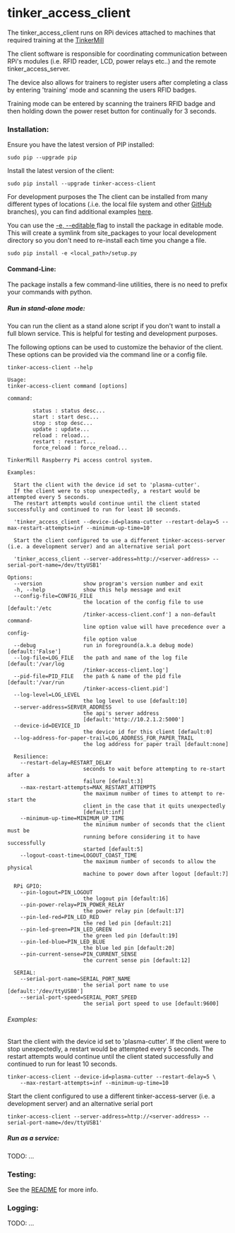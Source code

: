 # tinker_access_client

The tinker_access_client runs on RPi devices attached to machines that required training at the [TinkerMill](http://www.tinkermill.org)

The client software is responsible for coordinating communication between RPi's modules (i.e. RFID reader, LCD, power relays etc..) and the remote tinker_access_server.

The device also allows for trainers to register users after completing a class by entering 'training' mode and scanning the users RFID badges.

Training mode can be entered by scanning the trainers RFID badge and then holding down the power reset button for continually for 3 seconds.
### Installation:


Ensure you have the latest version of PIP installed:

```commandline
sudo pip --upgrade pip
```


Install the latest version of the client:
```commandline
sudo pip install --upgrade tinker-access-client 
```

For development purposes the The client can be installed from many different types of locations (.i.e. the local file system and other [GitHub](https://github.com) branches), you can find additional examples [here](http://www.developerfiles.com/pip-install-from-local-git-repository/).

You can use the [-e, --editable ](https://pip.pypa.io/en/latest/reference/pip_install/#cmdoption-e) flag to install the package in editable mode. This will create a symlink from site_packages to your local development directory so you don't need to re-install each time you change a file.
```commandline
sudo pip install -e <local_path>/setup.py 
```

#### Command-Line:
The package installs a few command-line utilities, there is no need to prefix your commands with python.

##### Run in stand-alone mode:

You can run the client as a stand alone script if you don't want to install a full blown service. This is helpful for testing and development purposes.

The following options can be used to customize the behavior of the client. These options can be provided via the command line or a config file.
```
tinker-access-client --help
```

```
Usage: 
tinker-access-client command [options]

command:

        status : status desc...
        start : start desc...
        stop : stop desc...
        update : update...
        reload : reload...
        restart : restart...
        force_reload : force_reload...

TinkerMill Raspberry Pi access control system.

Examples:

  Start the client with the device id set to 'plasma-cutter'.
  If the client were to stop unexpectedly, a restart would be attempted every 5 seconds.
  The restart attempts would continue until the client stated successfully and continued to run for least 10 seconds.

  'tinker_access_client --device-id=plasma-cutter --restart-delay=5 --max-restart-attempts=inf --minimum-up-time=10' 

  Start the client configured to use a different tinker-access-server (i.e. a development server) and an alternative serial port

  'tinker_access_client --server-address=http://<server-address> --serial-port-name=/dev/ttyUSB1' 

Options:
  --version             show program's version number and exit
  -h, --help            show this help message and exit
  --config-file=CONFIG_FILE
                        the location of the config file to use [default:'/etc
                        /tinker-access-client.conf'] a non-default command-
                        line option value will have precedence over a config-
                        file option value
  --debug               run in foreground(a.k.a debug mode) [default:'False']
  --log-file=LOG_FILE   the path and name of the log file [default:'/var/log
                        /tinker-access-client.log']
  --pid-file=PID_FILE   the path & name of the pid file [default:'/var/run
                        /tinker-access-client.pid']
  --log-level=LOG_LEVEL
                        the log level to use [default:10]
  --server-address=SERVER_ADDRESS
                        the api's server address
                        [default:'http://10.2.1.2:5000']
  --device-id=DEVICE_ID
                        the device id for this client [default:0]
  --log-address-for-paper-trail=LOG_ADDRESS_FOR_PAPER_TRAIL
                        the log address for paper trail [default:none]

  Resilience:
    --restart-delay=RESTART_DELAY
                        seconds to wait before attempting to re-start after a
                        failure [default:3]
    --max-restart-attempts=MAX_RESTART_ATTEMPTS
                        the maximum number of times to attempt to re-start the
                        client in the case that it quits unexpectedly
                        [default:inf]
    --minimum-up-time=MINIMUM_UP_TIME
                        the minimum number of seconds that the client must be
                        running before considering it to have successfully
                        started [default:5]
    --logout-coast-time=LOGOUT_COAST_TIME
                        the maximum number of seconds to allow the physical
                        machine to power down after logout [default:7]

  RPi GPIO:
    --pin-logout=PIN_LOGOUT
                        the logout pin [default:16]
    --pin-power-relay=PIN_POWER_RELAY
                        the power relay pin [default:17]
    --pin-led-red=PIN_LED_RED
                        the red led pin [default:21]
    --pin-led-green=PIN_LED_GREEN
                        the green led pin [default:19]
    --pin-led-blue=PIN_LED_BLUE
                        the blue led pin [default:20]
    --pin-current-sense=PIN_CURRENT_SENSE
                        the current sense pin [default:12]

  SERIAL:
    --serial-port-name=SERIAL_PORT_NAME
                        the serial port name to use [default:'/dev/ttyUSB0']
    --serial-port-speed=SERIAL_PORT_SPEED
                        the serial port speed to use [default:9600]

```

###### Examples:


Start the client with the device id set to 'plasma-cutter'.
If the client were to stop unexpectedly, a restart would be attempted every 5 seconds.
The restart attempts would continue until the client stated successfully and continued
to run for least 10 seconds.
```
tinker-access-client --device-id=plasma-cutter --restart-delay=5 \
    --max-restart-attempts=inf --minimum-up-time=10
```
Start the client configured to use a different tinker-access-server (i.e. a development server)
and an alternative serial port
```
tinker-access-client --server-address=http://<server-address> --serial-port-name=/dev/ttyUSB1'
```

##### Run as a service:

TODO: ...

### Testing:

See the [README](../tinker_access_client/tests/README.md) for more info.

### Logging:

TODO: ...
